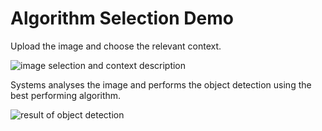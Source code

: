 # Algorithm Selection Demo

Upload the image and choose the relevant context.

![image selection and context description](https://radikal.ru/big/fmcelm50cznlc)

Systems analyses the image and performs the object detection using the best performing algorithm.

![result of object detection](https://radikal.ru/big/b7479ddyfjn1y)
